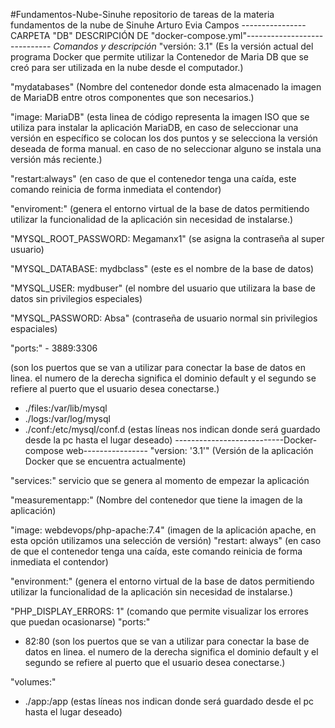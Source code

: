 #Fundamentos-Nube-Sinuhe
repositorio de tareas de la materia fundamentos de la nube de Sinuhe Arturo Evia Campos
----------------CARPETA "DB" DESCRIPCIÓN DE "docker-compose.yml"-----------------------------
*Comandos y descripción*
"versión: 3.1"
(Es la versión actual del programa Docker que permite utilizar la Contenedor de Maria DB que se creó para ser utilizada
en la nube desde el computador.)

"mydatabases"
(Nombre del contenedor donde esta almacenado la imagen de MariaDB entre otros componentes que son necesarios.)

"image: MariaDB"
(esta linea de código representa la imagen ISO que se utiliza para instalar la aplicación MariaDB, en caso de seleccionar
una versión en específico se colocan los dos puntos y se selecciona la versión deseada de forma manual. en caso de no seleccionar alguno
se instala una versión más reciente.)

"restart:always"
(en caso de que el contenedor tenga una caída, este comando reinicia de forma inmediata el
contendor)

"enviroment:"
(genera el entorno virtual de la base de datos permitiendo utilizar la funcionalidad de la aplicación
sin necesidad de instalarse.)

"MYSQL_ROOT_PASSWORD: Megamanx1"
(se asigna la contraseña al super usuario)

"MYSQL_DATABASE: mydbclass"
(este es el nombre de la base de datos)

"MYSQL_USER: mydbuser"
(el nombre del usuario que utilizara la base de datos sin privilegios especiales)

"MYSQL_PASSWORD: Absa"
(contraseña de usuario normal sin privilegios espaciales)

"ports:"
      - 3889:3306

(son los puertos que se van a utilizar para conectar la base de datos en linea. el numero de la derecha significa el dominio default
y el segundo se refiere al puerto que el usuario desea conectarse.)

- ./files:/var/lib/mysql
- ./logs:/var/log/mysql
- ./conf:/etc/mysql/conf.d
(estas líneas nos indican donde será guardado desde la pc hasta el lugar deseado)
---------------------------Docker-compose web----------------
"version: '3.1'"
(Versión de la aplicación Docker que se encuentra actualmente)

"services:"
servicio que se genera al momento de empezar la aplicación

"measurementapp:"
(Nombre del contenedor que tiene la imagen de la aplicación)

"image: webdevops/php-apache:7.4"
(imagen de la aplicación apache, en esta opción utilizamos una selección de versión)
"restart: always"
(en caso de que el contenedor tenga una caída, este comando reinicia de forma inmediata el
contendor)

"environment:"
(genera el entorno virtual de la base de datos permitiendo utilizar la funcionalidad de la aplicación
sin necesidad de instalarse.)

"PHP_DISPLAY_ERRORS: 1"
(comando que permite visualizar los errores que puedan ocasionarse)
"ports:"
  - 82:80
  (son los puertos que se van a utilizar para conectar la base de datos en linea. el numero de la derecha significa el dominio default
  y el segundo se refiere al puerto que el usuario desea conectarse.)

"volumes:"
 - ./app:/app
 (estas líneas nos indican donde será guardado desde el pc hasta el lugar deseado)
